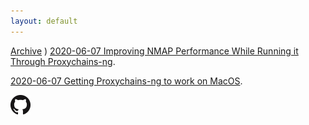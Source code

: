 ```yaml
---
layout: default
---
```


[Archive](archive/index.html)
)
[2020-06-07 Improving NMAP Performance While Running it Through Proxychains-ng](posts/2020-06-07-Improving-NMAP-Performance-While-Running-it-Through-Proxychains-ng.html).

[2020-06-07 Getting Proxychains-ng to work on MacOS](posts/2020-06-07-Getting-Proxychains-ng-to-work-on-MacOS.html).

![Octocat](assets/images/GitHub-Mark-32px.png)
